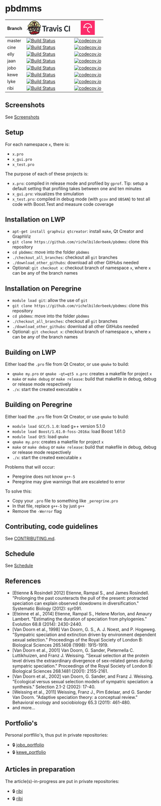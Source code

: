 # pbdmms

Branch|[![Travis CI logo](TravisCI.png)](https://travis-ci.org)|[![Codecov logo](Codecov.png)](https://www.codecov.io)
---|---|---
master|[![Build Status](https://travis-ci.org/richelbilderbeek/pbdmms.svg?branch=master)](https://travis-ci.org/richelbilderbeek/pbdmms)|[![codecov.io](https://codecov.io/github/richelbilderbeek/pbdmms/coverage.svg?branch=master)](https://codecov.io/github/richelbilderbeek/pbdmms/branch/master)
cine|[![Build Status](https://travis-ci.org/richelbilderbeek/pbdmms.svg?branch=cine)](https://travis-ci.org/richelbilderbeek/pbdmms)|[![codecov.io](https://codecov.io/github/richelbilderbeek/pbdmms/coverage.svg?branch=cine)](https://codecov.io/github/richelbilderbeek/pbdmms/branch/cine)
elly|[![Build Status](https://travis-ci.org/richelbilderbeek/pbdmms.svg?branch=elly)](https://travis-ci.org/richelbilderbeek/pbdmms)|[![codecov.io](https://codecov.io/github/richelbilderbeek/pbdmms/coverage.svg?branch=elly)](https://codecov.io/github/richelbilderbeek/pbdmms/branch/elly)
jaan|[![Build Status](https://travis-ci.org/richelbilderbeek/pbdmms.svg?branch=jaan)](https://travis-ci.org/richelbilderbeek/pbdmms)|[![codecov.io](https://codecov.io/github/richelbilderbeek/pbdmms/coverage.svg?branch=jaan)](https://codecov.io/github/richelbilderbeek/pbdmms/branch/jaan)
jobo|[![Build Status](https://travis-ci.org/richelbilderbeek/pbdmms.svg?branch=jobo)](https://travis-ci.org/richelbilderbeek/pbdmms)|[![codecov.io](https://codecov.io/github/richelbilderbeek/pbdmms/coverage.svg?branch=jobo)](https://codecov.io/github/richelbilderbeek/pbdmms/branch/jobo)
kewe|[![Build Status](https://travis-ci.org/richelbilderbeek/pbdmms.svg?branch=kewe)](https://travis-ci.org/richelbilderbeek/pbdmms)|[![codecov.io](https://codecov.io/github/richelbilderbeek/pbdmms/coverage.svg?branch=kewe)](https://codecov.io/github/richelbilderbeek/pbdmms/branch/kewe)
lyke|[![Build Status](https://travis-ci.org/richelbilderbeek/pbdmms.svg?branch=lyke)](https://travis-ci.org/richelbilderbeek/pbdmms)|[![codecov.io](https://codecov.io/github/richelbilderbeek/pbdmms/coverage.svg?branch=lyke)](https://codecov.io/github/richelbilderbeek/pbdmms/branch/lyke)
ribi|[![Build Status](https://travis-ci.org/richelbilderbeek/pbdmms.svg?branch=ribi)](https://travis-ci.org/richelbilderbeek/pbdmms)|[![codecov.io](https://codecov.io/github/richelbilderbeek/pbdmms/coverage.svg?branch=ribi)](https://codecov.io/github/richelbilderbeek/pbdmms/branch/ribi)

## Screenshots

See [Screenshots](Screenshots/README.md)

## Setup

For each namespace `x`, there is:
 * `x.pro`
 * `x_gui.pro`
 * `x_test.pro`

The purpose of each of these projects is:

 * `x.pro`: compiled in release mode and profiled by `gprof`. Tip: setup a default setting that profiling takes between one and ten minutes
 * `x_gui.pro`: visualizes the simulation
 * `x_test.pro`: compiled in debug mode (with `gcov` and `UBSAN`) to test all code with Boost.Test and measure code coverage

## Installation on LWP

 * `apt-get install graphviz qtcreator`: install `make`, Qt Creator and GraphViz
 * `git clone https://github.com/richelbilderbeek/pbdmms`: clone this repository
 * `cd pbdmms`: move into the folder `pbdmms`
 * `./checkout_all_branches`: checkout all `git` branches
 * `./download_other_githubs`: download all other GitHubs needed
 * Optional: `git checkout x`: checkout branch of namespace `x`, where `x` can be any of the branch names

## Installation on Peregrine

 * `module load git`: allow the use of `git`
 * `git clone https://github.com/richelbilderbeek/pbdmms`: clone this repository
 * `cd pbdmms`: move into the folder `pbdmms`
 * `./checkout_all_branches`: checkout all `git` branches
 * `./download_other_githubs`: download all other GitHubs needed
 * Optional: `git checkout x`: checkout branch of namespace `x`, where `x` can be any of the branch names

## Building on LWP

Either load the `.pro` file from Qt Creator, or use `qmake` to build:

 * `qmake my.pro` or `qmake -qt=qt5 x.pro`: creates a makefile for project `x`
 * `make` or `make debug` or `make release`: build that makefile in debug, debug or release mode respectively
 * `./x`: start the created executable `x`

## Building on Peregrine

Either load the `.pro` file from Qt Creator, or use `qmake` to build:

 * `module load GCC/5.1.0`: load g++ version 5.1.0
 * `module load Boost/1.61.0-foss-2016a`: load Boost 1.61.0
 * `module load Qt5`: load `qmake`
 * `qmake my.pro`: creates a makefile for project `x`
 * `make` or `make debug` or `make release`: build that makefile in debug, debug or release mode respectively
 * `./x`: start the created executable `x`

Problems that will occur:

 * Peregrine does not know `g++-5`
 * Peregrine may give warnings that are escaleted to error

To solve this:

 * Copy your `.pro` file to something like `_peregrine.pro`
 * In that file, replace `g++-5` by just `g++`
 * Remove the `-Werror` flag


## Contributing, code guidelines

See [CONTRIBUTING.md](CONTRIBUTING.md).

## Schedule

See [Schedule](Schedule.md)

## References

 * [Etienne & Rosindell 2012] Etienne, Rampal S., and James Rosindell. "Prolonging the past counteracts the pull of the present: protracted speciation can explain observed slowdowns in diversification." Systematic Biology (2012): syr091.
 * [Eteinne et al., 2014] Etienne, Rampal S., Helene Morlon, and Amaury Lambert. "Estimating the duration of speciation from phylogenies." Evolution 68.8 (2014): 2430-2440.
 * [Van Doorn et al., 1998] Van Doorn, G. S., A. J. Noest, and P. Hogeweg. "Sympatric speciation and extinction driven by environment dependent sexual selection." Proceedings of the Royal Society of London B: Biological Sciences 265.1408 (1998): 1915-1919.
 * [Van Doorn et al., 2001] Van Doorn, G. Sander, Pieternella C. Luttikhuizen, and Franz J. Weissing. "Sexual selection at the protein level drives the extraordinary divergence of sex–related genes during sympatric speciation." Proceedings of the Royal Society of London B: Biological Sciences 268.1481 (2001): 2155-2161.
 * [Van Doorn et al., 2002] van Doorn, G. Sander, and Franz J. Weissing. "Ecological versus sexual selection models of sympatric speciation: a synthesis." Selection 2.1-2 (2002): 17-40.
 * [Weissing et al., 2011] Weissing, Franz J., Pim Edelaar, and G. Sander Van Doorn. "Adaptive speciation theory: a conceptual review." Behavioral ecology and sociobiology 65.3 (2011): 461-480.
 * and more...

## Portfolio's

Personal portfilio's, thus put in private repositories:

 * :lock: [jobo_portfolio](https://github.com/richelbilderbeek/jobo_portfolio)
 * :lock: [kewe_portfolio](https://github.com/richelbilderbeek/kewe_portfolio)

## Articles in preparation

The article(s)-in-progress are put in private repositories:

 * :lock: [ribi](https://github.com/richelbilderbeek/distancer_article)
 * :lock: [ribi](https://github.com/richelbilderbeek/wirittte_article)

